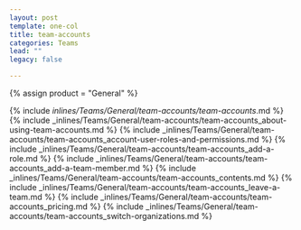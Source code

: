 ```yaml
---
layout: post
template: one-col
title: team-accounts
categories: Teams
lead: ""
legacy: false

---
```

{% assign product = "General" %}

{% include _inlines/Teams/General/team-accounts/team-accounts_.md %}
{% include _inlines/Teams/General/team-accounts/team-accounts_about-using-team-accounts.md %}
{% include _inlines/Teams/General/team-accounts/team-accounts_account-user-roles-and-permissions.md %}
{% include _inlines/Teams/General/team-accounts/team-accounts_add-a-role.md %}
{% include _inlines/Teams/General/team-accounts/team-accounts_add-a-team-member.md %}
{% include _inlines/Teams/General/team-accounts/team-accounts_contents.md %}
{% include _inlines/Teams/General/team-accounts/team-accounts_leave-a-team.md %}
{% include _inlines/Teams/General/team-accounts/team-accounts_pricing.md %}
{% include _inlines/Teams/General/team-accounts/team-accounts_switch-organizations.md %}
